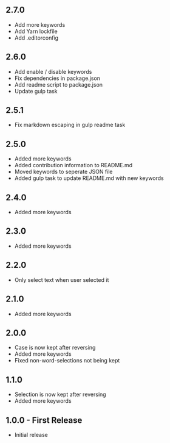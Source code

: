 ## 2.7.0
* Add more keywords
* Add Yarn lockfile
* Add .editorconfig

## 2.6.0
* Add enable / disable keywords
* Fix dependencies in package.json
* Add readme script to package.json
* Update gulp task

## 2.5.1
* Fix markdown escaping in gulp readme task

## 2.5.0
* Added more keywords
* Added contribution information to README.md
* Moved keywords to seperate JSON file
* Added gulp task to update README.md with new keywords

## 2.4.0
* Added more keywords

## 2.3.0
* Added more keywords

## 2.2.0
* Only select text when user selected it

## 2.1.0
* Added more keywords

## 2.0.0
* Case is now kept after reversing
* Added more keywords
* Fixed non-word-selections not being kept

## 1.1.0
* Selection is now kept after reversing
* Added more keywords

## 1.0.0 - First Release
* Initial release
